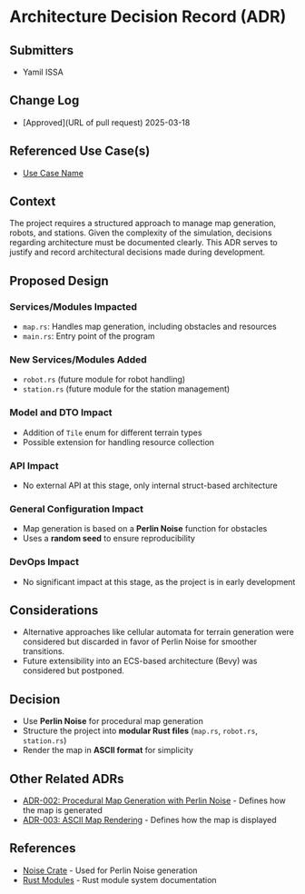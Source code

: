 # Architecture Decision Record (ADR)

## Submitters
- Yamil ISSA

## Change Log
- [Approved](URL of pull request) 2025-03-18

## Referenced Use Case(s)
- [Use Case Name](URL)

## Context
The project requires a structured approach to manage map generation, robots, and stations. Given the complexity of the simulation, decisions regarding architecture must be documented clearly. This ADR serves to justify and record architectural decisions made during development.

## Proposed Design
### Services/Modules Impacted
- `map.rs`: Handles map generation, including obstacles and resources
- `main.rs`: Entry point of the program

### New Services/Modules Added
- `robot.rs` (future module for robot handling)
- `station.rs` (future module for the station management)

### Model and DTO Impact
- Addition of `Tile` enum for different terrain types
- Possible extension for handling resource collection

### API Impact
- No external API at this stage, only internal struct-based architecture

### General Configuration Impact
- Map generation is based on a **Perlin Noise** function for obstacles
- Uses a **random seed** to ensure reproducibility

### DevOps Impact
- No significant impact at this stage, as the project is in early development

## Considerations
- Alternative approaches like cellular automata for terrain generation were considered but discarded in favor of Perlin Noise for smoother transitions.
- Future extensibility into an ECS-based architecture (Bevy) was considered but postponed.

## Decision
- Use **Perlin Noise** for procedural map generation
- Structure the project into **modular Rust files** (`map.rs`, `robot.rs`, `station.rs`)
- Render the map in **ASCII format** for simplicity

## Other Related ADRs
- [ADR-002: Procedural Map Generation with Perlin Noise](URL) - Defines how the map is generated
- [ADR-003: ASCII Map Rendering](URL) - Defines how the map is displayed

## References
- [Noise Crate](https://docs.rs/noise/latest/noise/) - Used for Perlin Noise generation
- [Rust Modules](https://doc.rust-lang.org/book/ch07-02-defining-modules-to-control-scope-and-privacy.html) - Rust module system documentation